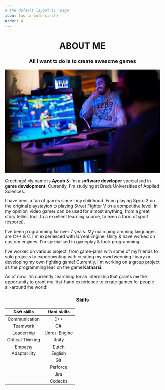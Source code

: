 ```yaml
---
# the default layout is 'page'
icon: fas fa-info-circle
order: 4
---
```

<div align="center">
 <H1>ABOUT ME</H1>
</div>

<div align="center">
 <H3>All I want to do is to create awesome games</H3>
</div>

<p align="center">
<img src="../assets/images/FullPicOfMe.png" width="700" alt="Hey, that's me participating in the RedBull Strijders tournament!"/>
</p>

Greetings! My name is **Ayoub** & I'm a **software developer** specialised in **game development**. Currently, I'm studying at Breda Universities of Applied Sciences.

I have been a fan of games since I my childhood. From playing Spyro 3 on the original playstayion to playing Street Fighter V on a competitive level. In my opinion, video games can be used for almost anything, from a great story telling tool, to a excellent learning source, to even a form of sport (esports).

I've been programming for over 7 years. My main programming languages are C++ & C. I'm experienced with Unreal Engine, Unity & have worked on custom engines. I'm specialised in gameplay & tools programming.

I've worked on various project, from game-jams with some of my friends to solo projects to experimenting with creating my own tweening library or developing my own fighting game! Currently, I'm working on a group project as the programming lead on the game **Katharsi**.

As of now, I'm currently searching for an internship that grants me the opportunity to grant me first-hand experience to create games for people all-around the world!

<div align="center">
 <H3>Skills</H1>
</div>

<center>

| Soft skills | Hard skills |
| :--------: | :-------: |
| Communication | C++ |
|Teamwork | C# |
| Leadership | Unreal Engine |
| Critical Thinking | Unity |
| Empathy | Dutch |
| Adaptability | English |
|  | Git |
|  | Perforce |
|  | Jira |
|  | Codecks |

</center>
